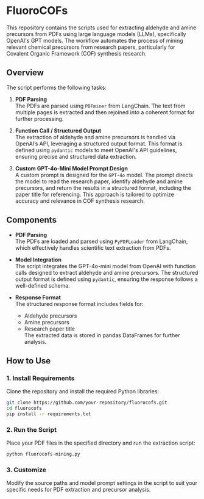 # FluoroCOFs

This repository contains the scripts used for extracting aldehyde and amine precursors from PDFs using large language models (LLMs), specifically OpenAI's GPT models. The workflow automates the process of mining relevant chemical precursors from research papers, particularly for Covalent Organic Framework (COF) synthesis research.

## Overview

The script performs the following tasks:

1. **PDF Parsing**  
   The PDFs are parsed using `PDFminer` from LangChain. The text from multiple pages is extracted and then rejoined into a coherent format for further processing.

2. **Function Call / Structured Output**  
   The extraction of aldehyde and amine precursors is handled via OpenAI’s API, leveraging a structured output format. This format is defined using `pydantic` models to meet OpenAI's API guidelines, ensuring precise and structured data extraction.

3. **Custom GPT-4o-Mini Model Prompt Design**  
   A custom prompt is designed for the `GPT-4o` model. The prompt directs the model to read the research paper, identify aldehyde and amine precursors, and return the results in a structured format, including the paper title for referencing. This approach is tailored to optimize accuracy and relevance in COF synthesis research.

## Components

- **PDF Parsing**  
   The PDFs are loaded and parsed using `PyPDFLoader` from LangChain, which effectively handles scientific text extraction from PDFs.

- **Model Integration**  
   The script integrates the GPT-4o-mini model from OpenAI with function calls designed to extract aldehyde and amine precursors. The structured output format is defined using `pydantic`, ensuring the response follows a well-defined schema.

- **Response Format**  
   The structured response format includes fields for:
   - Aldehyde precursors
   - Amine precursors
   - Research paper title  
   The extracted data is stored in pandas DataFrames for further analysis.

## How to Use

### 1. Install Requirements

Clone the repository and install the required Python libraries:

```bash
git clone https://github.com/your-repository/fluorocofs.git
cd fluorocofs
pip install -r requirements.txt
```

### 2. Run the Script

Place your PDF files in the specified directory and run the extraction script:

```bash
python fluorocofs-mining.py
```
### 3. Customize
Modify the source paths and model prompt settings in the script to suit your specific needs for PDF extraction and precursor analysis.

